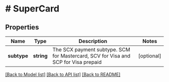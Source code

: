 # # SuperCard

## Properties

Name | Type | Description | Notes
------------ | ------------- | ------------- | -------------
**subtype** | **string** | The SCX payment subtype. SCM for Mastercard, SCV for Visa and SCP for Visa prepaid | [optional]

[[Back to Model list]](../../README.md#models) [[Back to API list]](../../README.md#endpoints) [[Back to README]](../../README.md)
